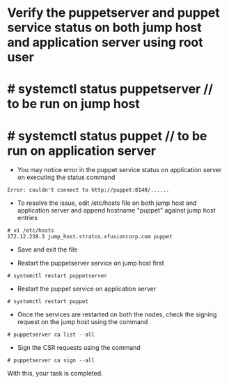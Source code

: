 # Verify the puppetserver and puppet service status on both jump host and application server using root user
# # systemctl status puppetserver // to be run on jump host
# # systemctl status puppet // to be run on application server

- You may notice error in the puppet service status on application server on executing the status command
```
Error: couldn't connect to http://puppet:8140/......
```

- To resolve the issue, edit /etc/hosts file on both jump host and application server and append hostname "puppet" against jump host entries
```
# vi /etc/hosts
172.12.238.3 jump_host.stratos.xfusioncorp.com puppet
```
- Save and exit the file

- Restart the puppetserver service on jump host first
```
# systemctl restart puppetserver
```

- Restart the puppet service on application server
```
# systemctl restart puppet
```

- Once the services are restarted on both the nodes, check the signing request on the jump host using the command
```
# puppetserver ca list --all
```

- Sign the CSR requests using the command
```
# puppetserver ca sign --all
```

With this, your task is completed.